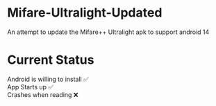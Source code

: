 # Mifare-Ultralight-Updated
An attempt to update the Mifare++ Ultralight apk to support android 14

# Current Status
Android is willing to install ✅<br>
App Starts up ✅<br>
Crashes when reading ❌